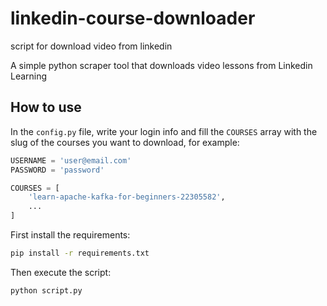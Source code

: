 # linkedin-course-downloader
script for download video from linkedin


A simple python scraper tool that downloads video lessons from Linkedin Learning

## How to use

In the `config.py` file, write your login info and fill the `COURSES` array with the slug of the courses you want to download, for example:

```python
USERNAME = 'user@email.com'
PASSWORD = 'password'

COURSES = [
    'learn-apache-kafka-for-beginners-22305582',
    ...
]
```

First install the requirements:

```bash
pip install -r requirements.txt
```

Then execute the script:

```bash
python script.py
```